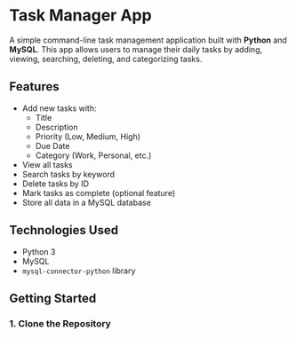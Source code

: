 # Task Manager App

A simple command-line task management application built with **Python** and **MySQL**. This app allows users to manage their daily tasks by adding, viewing, searching, deleting, and categorizing tasks.

## Features

- Add new tasks with:
  - Title
  - Description
  - Priority (Low, Medium, High)
  - Due Date
  - Category (Work, Personal, etc.)
- View all tasks
- Search tasks by keyword
- Delete tasks by ID
- Mark tasks as complete (optional feature)
- Store all data in a MySQL database

## Technologies Used

- Python 3
- MySQL
- `mysql-connector-python` library

## Getting Started

### 1. Clone the Repository

